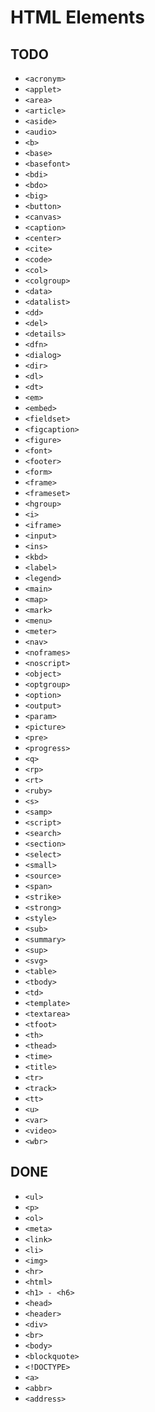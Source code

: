 # HTML Elements

## TODO

- `<acronym>`
- `<applet>`
- `<area>`
- `<article>`
- `<aside>`
- `<audio>`
- `<b>`
- `<base>`
- `<basefont>`
- `<bdi>`
- `<bdo>`
- `<big>`
- `<button>`
- `<canvas>`
- `<caption>`
- `<center>`
- `<cite>`
- `<code>`
- `<col>`
- `<colgroup>`
- `<data>`
- `<datalist>`
- `<dd>`
- `<del>`
- `<details>`
- `<dfn>`
- `<dialog>`
- `<dir>`
- `<dl>`
- `<dt>`
- `<em>`
- `<embed>`
- `<fieldset>`
- `<figcaption>`
- `<figure>`
- `<font>`
- `<footer>`
- `<form>`
- `<frame>`
- `<frameset>`
- `<hgroup>`
- `<i>`
- `<iframe>`
- `<input>`
- `<ins>`
- `<kbd>`
- `<label>`
- `<legend>`
- `<main>`
- `<map>`
- `<mark>`
- `<menu>`
- `<meter>`
- `<nav>`
- `<noframes>`
- `<noscript>`
- `<object>`
- `<optgroup>`
- `<option>`
- `<output>`
- `<param>`
- `<picture>`
- `<pre>`
- `<progress>`
- `<q>`
- `<rp>`
- `<rt>`
- `<ruby>`
- `<s>`
- `<samp>`
- `<script>`
- `<search>`
- `<section>`
- `<select>`
- `<small>`
- `<source>`
- `<span>`
- `<strike>`
- `<strong>`
- `<style>`
- `<sub>`
- `<summary>`
- `<sup>`
- `<svg>`
- `<table>`
- `<tbody>`
- `<td>`
- `<template>`
- `<textarea>`
- `<tfoot>`
- `<th>`
- `<thead>`
- `<time>`
- `<title>`
- `<tr>`
- `<track>`
- `<tt>`
- `<u>`
- `<var>`
- `<video>`
- `<wbr>`

## DONE

- `<ul>`
- `<p>`
- `<ol>`
- `<meta>`
- `<link>`
- `<li>`
- `<img>`
- `<hr>`
- `<html>`
- `<h1> - <h6>`
- `<head>`
- `<header>`
- `<div>`
- `<br>`
- `<body>`
- `<blockquote>`
- `<!DOCTYPE>`
- `<a>`
- `<abbr>`
- `<address>`
